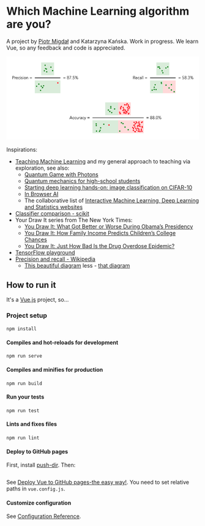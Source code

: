 # Which Machine Learning algorithm are you?

A project by [Piotr Migdał](https://p.migdal.pl/) and Katarzyna Kańska. Work in progress. We learn Vue, so any feedback and code is appreciated.

![Precision, recall and accuracy - visually](precision_recall_accuracy.png)

Inspirations:

* [Teaching Machine Learning](https://speakerdeck.com/pmigdal/teaching-machine-learning) and my general approach to teaching via exploration, see also:
  - [Quantum Game with Photons](http://quantumgame.io/)
  - [Quantum mechanics for high-school students](http://p.migdal.pl/2016/08/15/quantum-mechanics-for-high-school-students.html)
  - [Starting deep learning hands-on: image classification on CIFAR-10	](https://deepsense.ai/deep-learning-hands-on-image-classification/)
  - [In Browser AI](https://inbrowser.ai)
  - The collaborative list of [Interactive Machine Learning, Deep Learning and Statistics websites](https://p.migdal.pl/interactive-machine-learning-list/)
* [Classifier comparison - scikit](https://scikit-learn.org/stable/auto_examples/classification/plot_classifier_comparison.html)
* Your Draw It series from The New York Times:
  - [You Draw It: What Got Better or Worse During Obama’s Presidency](https://www.nytimes.com/interactive/2017/01/15/us/politics/you-draw-obama-legacy.html)
  - [You Draw It: How Family Income Predicts Children’s College Chances](https://www.nytimes.com/interactive/2015/05/28/upshot/you-draw-it-how-family-income-affects-childrens-college-chances.html)
  - [You Draw It: Just How Bad Is the Drug Overdose Epidemic?](https://www.nytimes.com/interactive/2017/04/14/upshot/drug-overdose-epidemic-you-draw-it.html)
* [TensorFlow playground](https://playground.tensorflow.org/)
* [Precision and recall - Wikipedia](https://en.wikipedia.org/wiki/Precision_and_recall)
  * [This beautiful diagram](https://en.wikipedia.org/wiki/F1_score#/media/File:Precisionrecall.svg) less -
[that diagram](https://en.wikipedia.org/wiki/Binary_classification#/media/File:Binary-classification-labeled.svg)

## How to run it

It's a [Vue.js](https://vuejs.org/) project, so...

###  Project setup
```
npm install
```

####  Compiles and hot-reloads for development
```
npm run serve
```

####  Compiles and minifies for production
```
npm run build
```

#### Run your tests
```
npm run test
```

#### Lints and fixes files
```
npm run lint
```

#### Deploy to GitHub pages

First, install [push-dir](https://www.npmjs.com/package/push-dir). Then:

```npm run build; push-dir --dir=dist --branch=gh-pages --cleanup
```

See [Deploy Vue to GitHub pages-the easy way!](https://medium.com/@codetheorist/vue-up-your-github-pages-the-right-way-955486220418). You need to set relative paths in `vue.config.js`.

#### Customize configuration
See [Configuration Reference](https://cli.vuejs.org/config/).
